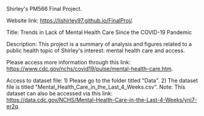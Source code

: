 Shirley's PM566 Final Project.

Website link: https://lishirley97.github.io/FinalProj/.

Title: Trends in Lack of Mental Health Care Since the COVID-19 Pandemic

Description: This project is a summary of analysis and figures related to a public health topic of Shirley's interest: mental health care and access.

Please access more information through this link: https://www.cdc.gov/nchs/covid19/pulse/mental-health-care.htm.

Access to dataset file: 1) Please go to the folder titled "Data". 2) The dataset file is titled "Mental_Health_Care_in_the_Last_4_Weeks.csv". Note: This dataset can also be accessed via this link: https://data.cdc.gov/NCHS/Mental-Health-Care-in-the-Last-4-Weeks/yni7-er2q.
